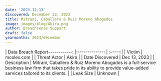 ```yaml
---
date: '2023-12-13'
discovered: December 13, 2023
title: Mitrani, Caballero & Ruiz Moreno Abogados
image: images/blog/Akira.png
author: Breachsense Support
draft: false
yearmonths: 2023/december
---
```


| Data Breach Report------------:     |:-------------:    | :-----:|
| Victim      | mcolex.com      | 
| Threat Actor      | Akira      | 
| Date Discovered      | Dec 13, 2023      | 
| Description      | Mitrani, Caballero & Ruiz Moreno Abogados is a full-service business law firm that takes pride in its ability to provide value-added services tailored to its clients.      | 
| Leak Size      | Unknown      | 

